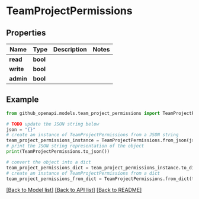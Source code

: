 # TeamProjectPermissions


## Properties

Name | Type | Description | Notes
------------ | ------------- | ------------- | -------------
**read** | **bool** |  | 
**write** | **bool** |  | 
**admin** | **bool** |  | 

## Example

```python
from github_openapi.models.team_project_permissions import TeamProjectPermissions

# TODO update the JSON string below
json = "{}"
# create an instance of TeamProjectPermissions from a JSON string
team_project_permissions_instance = TeamProjectPermissions.from_json(json)
# print the JSON string representation of the object
print(TeamProjectPermissions.to_json())

# convert the object into a dict
team_project_permissions_dict = team_project_permissions_instance.to_dict()
# create an instance of TeamProjectPermissions from a dict
team_project_permissions_from_dict = TeamProjectPermissions.from_dict(team_project_permissions_dict)
```
[[Back to Model list]](../README.md#documentation-for-models) [[Back to API list]](../README.md#documentation-for-api-endpoints) [[Back to README]](../README.md)


